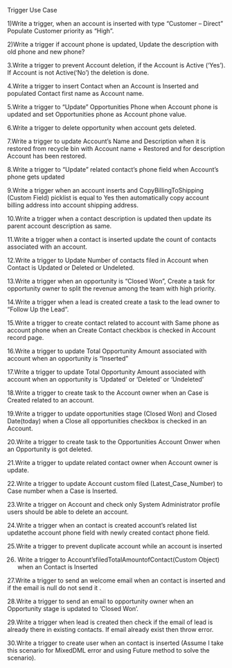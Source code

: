 Trigger Use Case


1)Write a trigger, when an account is inserted with type “Customer – Direct” Populate Customer priority as “High”. 

2)Write a trigger if account phone is updated, Update the description with old phone and new phone?

3.Write a trigger to prevent Account deletion, if the Account is Active (‘Yes’). If Account is not Active(‘No’) the deletion is done. 

4.Write a trigger to insert Contact when an Account is Inserted and populated Contact first name as Account name.

5.Write a trigger to “Update” Opportunities Phone when Account phone is updated and set Opportunities phone as Account phone value. 

6.Write a trigger to delete opportunity when account gets deleted.

7.Write a trigger to update Account’s Name and Description when it is restored from recycle bin with Account name + Restored and for description Account has been restored.

8.Write a trigger to “Update” related contact’s phone field when Account’s phone gets updated 

9.Write a trigger when an account inserts and CopyBillingToShipping (Custom Field) picklist is equal to Yes then automatically copy account billing address into account shipping address.

10.Write a trigger when a contact description is updated then update its parent account description as same.

11.Write a trigger when a contact is inserted update the count of contacts associated with an account.

12.Write a trigger to Update Number of contacts filed in Account when Contact is Updated or Deleted or Undeleted. 

13.Write a trigger when an opportunity is “Closed Won”, Create a task for opportunity owner to split the revenue among the team with high priority. 

14.Write a trigger when a lead is created create a task to the lead owner to “Follow Up the Lead”. 

15.Write a trigger to create contact related to account with Same phone as account phone when an Create Contact checkbox is checked in Account record page.

16.Write a trigger to update Total Opportunity Amount associated with account when an opportunity is “Inserted”

17.Write a trigger to update Total Opportunity Amount associated with account when an opportunity is ‘Updated’ or ‘Deleted’ or ‘Undeleted’

18.Write a trigger to create task to the Account owner when an Case is Created related to an account. 

19.Write a trigger to update opportunities stage (Closed Won) and Closed Date(today) when a Close all opportunities checkbox is checked in an Account.

20.Write a trigger to create task to the Opportunities Account Onwer when an Opportunity is got deleted.

21.Write a trigger to update related contact owner when Account owner is update. 

22.Write a trigger to update Account custom filed (Latest_Case_Number) to Case number when a Case is Inserted.

23.Write a trigger on Account and check only System Administrator profile users should be able to delete an account.

24.Write a trigger when an contact is created account’s related list updatethe account phone field with newly created contact phone field.

25.Write a trigger to prevent duplicate account while an account is inserted

26. Write a trigger to Account’sfiledTotalAmountofContact(Custom Object) when an Contact is Inserted

27.Write a trigger to send an welcome email when an contact is inserted and if the email is null do not send it .

28.Write a trigger to send an email to opportunity owner when an Opportunity stage is updated to ‘Closed Won’.

29.Write a trigger when lead is created then check if the email of lead is already there in existing contacts. If email already exist then throw error.

30.Write a trigger to create user when an contact is inserted (Assume I take this scenario for MixedDML error and using Future method to solve the scenario).
